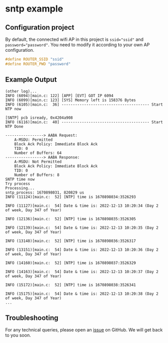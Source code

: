 # sntp example
## Configuration project
By default, the connected wifi AP in this project is `ssid="ssid"` and `password="password"`.
You need to modify it according to your own AP configuration.
```c
#define ROUTER_SSID "ssid"
#define ROUTER_PWD "password"
```

## Example Output
```shell
(other log)...
INFO (6094)[main.c: 122] [APP] [EVT] GOT IP 6094
INFO (6099)[main.c: 123] [SYS] Memory left is 158376 Bytes
INFO (6105)[main.c:  36] --------------------------------------- Start NTP now

[SNTP] pcb isready, 0x4204a908
INFO (6116)[main.c:  40] --------------------------------------- Start NTP Done

-----------------> AABA Request:
    A-MSDU: Permitted
    Block Ack Policy: Immediate Block Ack
    TID: 0
    Number of Buffers: 64
-----------------> AABA Response:
    A-MSDU: Not Permitted
    Block Ack Policy: Immediate Block Ack
    TID: 0
    Number of Buffers: 8
SNTP time now
Try process
Processing...
sntp_process: 1670898031, 820829 us
INFO (11124)[main.c:  52] [NTP] time is 1670898034:3526293

INFO (11127)[main.c:  54] Date & time is: 2022-12-13 10:20:34 (Day 2 of week, Day 347 of Year)

INFO (12136)[main.c:  52] [NTP] time is 1670898035:3526305

INFO (12139)[main.c:  54] Date & time is: 2022-12-13 10:20:35 (Day 2 of week, Day 347 of Year)

INFO (13148)[main.c:  52] [NTP] time is 1670898036:3526317

INFO (13151)[main.c:  54] Date & time is: 2022-12-13 10:20:36 (Day 2 of week, Day 347 of Year)

INFO (14160)[main.c:  52] [NTP] time is 1670898037:3526329

INFO (14163)[main.c:  54] Date & time is: 2022-12-13 10:20:37 (Day 2 of week, Day 347 of Year)

INFO (15172)[main.c:  52] [NTP] time is 1670898038:3526341

INFO (15175)[main.c:  54] Date & time is: 2022-12-13 10:20:38 (Day 2 of week, Day 347 of Year)
...

```

## Troubleshooting

For any technical queries, please open an [issue](https://github.com/Ai-Thinker-Open/Ai-Thinker-WB2/issues) on GitHub. We will get back to you soon.